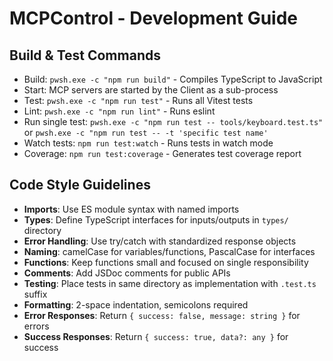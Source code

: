 # MCPControl - Development Guide

## Build & Test Commands
- Build: `pwsh.exe -c "npm run build"` - Compiles TypeScript to JavaScript
- Start: MCP servers are started by the Client as a sub-process
- Test: `pwsh.exe -c "npm run test"` - Runs all Vitest tests
- Lint: `pwsh.exe -c "npm run lint"` - Runs eslint
- Run single test: `pwsh.exe -c "npm run test -- tools/keyboard.test.ts"` or `pwsh.exe -c "npm run test -- -t 'specific test name'`
- Watch tests: `npm run test:watch` - Runs tests in watch mode
- Coverage: `npm run test:coverage` - Generates test coverage report

## Code Style Guidelines
- **Imports**: Use ES module syntax with named imports
- **Types**: Define TypeScript interfaces for inputs/outputs in `types/` directory
- **Error Handling**: Use try/catch with standardized response objects
- **Naming**: camelCase for variables/functions, PascalCase for interfaces
- **Functions**: Keep functions small and focused on single responsibility
- **Comments**: Add JSDoc comments for public APIs
- **Testing**: Place tests in same directory as implementation with `.test.ts` suffix
- **Formatting**: 2-space indentation, semicolons required
- **Error Responses**: Return `{ success: false, message: string }` for errors
- **Success Responses**: Return `{ success: true, data?: any }` for success
